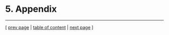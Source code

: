 # 5. Appendix

---
[ [prev page](../chapters/402_conclusion.md) | [table of content](../table_of_content.md) | [next page](#) ]